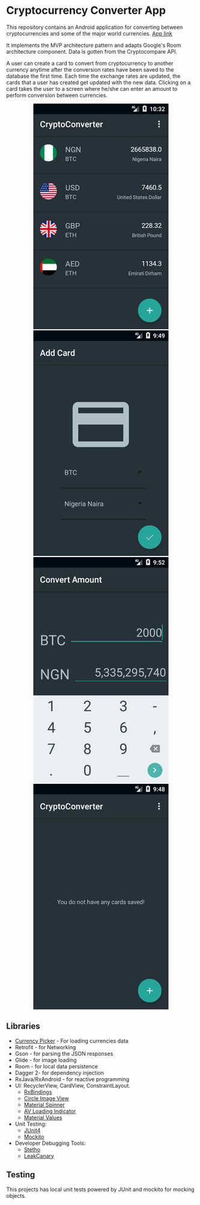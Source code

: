 # Cryptocurrency Converter App

This repository contains an Android application for converting between cryptocurrencies and some of the major world currencies.   [App link](https://drive.google.com/open?id=1yrS6j736p9nLUrxtIf1In9FEbm6uVla2)

It implements the MVP architecture pattern and adapts Google's Room architecture component.
Data is gotten from the Cryptocompare API.

A user can create a card to convert from cryptocurrency to another currency anytime after the conversion rates have been saved
to the database the first time. Each time the exchange rates are updated, the cards that a user has created get updated with the new data.  Clicking on a card takes the user to a screen where he/she can enter an amount to perform conversion between currencies.

<p align="center">
  <img src="/screenshots/home.png" height="600" width="360">
  <img src="/screenshots/add_card.png" height="600" width="360" >
  <img src="/screenshots/convert.png" height="600" width="360">
  <img src="/screenshots/home_empty.png" height="600" width="360">
</p>
  
  
 ## Libraries
 * [Currency Picker](https://github.com/midorikocak/currency-picker-android) - For loading currencies data
 * Retrofit - for Networking
 * Gson - for parsing the JSON responses
 * Glide - for image loading
 * Room - for local data persistence
 * Dagger 2- for dependency injection
 * RxJava/RxAndroid - for reactive programming
 * UI: RecyclerView, CardView, ConstraintLayout.
    * [RxBindings](https://github.com/JakeWharton/RxBinding)
    * [Circle Image View](https://github.com/hdodenhof/CircleImageView)
    * [Material Spinner](https://github.com/ganfra/MaterialSpinner)
    * [AV Loading Indicator](https://github.com/81813780/AVLoadingIndicatorView)
    * [Material Values](https://github.com/AoDevBlue/MaterialValues)
 * Unit Testing:
    * [JUnit4](https://github.com/junit-team/junit4)
    * [Mockito](https://github.com/mockito/mockito)
 * Developer Debugging Tools:
    * [Stetho](https://github.com/facebook/stetho)
    * [LeakCanary](https://github.com/square/leakcanary)
  
 ## Testing
 This projects has local unit tests powered by JUnit and mockito for mocking objects.



